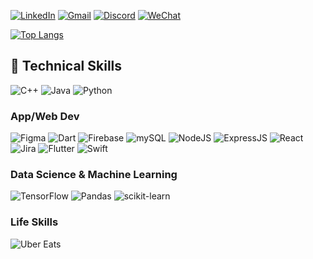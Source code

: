 

[![LinkedIn](https://img.shields.io/badge/linkedin-%230077B5.svg?style=for-the-badge&logo=linkedin&logoColor=white)](https://www.linkedin.com/in/yuxuantian/) [![Gmail](https://img.shields.io/badge/Gmail-D14836?style=for-the-badge&logo=gmail&logoColor=white)](mailto:danieltian.yx@gmail.com) [![Discord](https://img.shields.io/badge/Discord-%235865F2.svg?style=for-the-badge&logo=discord&logoColor=white)](mailto:danieltian.yx@gmail.com?subject="Discord") [![WeChat](https://img.shields.io/badge/WeChat-07C160?style=for-the-badge&logo=wechat&logoColor=white)](mailto:danieltian.yx@gmail.com?subject="WeChat")
<!-- 
![Daniel's GitHub stats](https://github-readme-stats.vercel.app/api?username=danieltyx&show_icons=true&theme=radical&hide=prs,contribs) -->
[![Top Langs](https://github-readme-stats.vercel.app/api/top-langs/?username=danieltyx&hide_progress=true&theme=radical&langs_count=10)](https://github.com/danieltyx/github-readme-stats)


## 💼 Technical Skills

![C++](https://img.shields.io/badge/c++-%2300599C.svg?style=for-the-badge&logo=c%2B%2B&logoColor=white)
![Java](https://img.shields.io/badge/java-%23ED8B00.svg?style=for-the-badge&logo=java&logoColor=white)
![Python](https://img.shields.io/badge/python-3670A0?style=for-the-badge&logo=python&logoColor=ffdd54)

### App/Web Dev 
![Figma](https://img.shields.io/badge/Figma-F24E1E?style=for-the-badge&logo=figma&logoColor=white)
![Dart](https://img.shields.io/badge/dart-%230175C2.svg?style=for-the-badge&logo=dart&logoColor=white)
![Firebase](https://img.shields.io/badge/Firebase-039BE5?style=for-the-badge&logo=Firebase&logoColor=white)
![mySQL](https://img.shields.io/badge/MySQL-005C84?style=for-the-badge&logo=mysql&logoColor=white)
![NodeJS](https://img.shields.io/badge/Node.js-339933?style=for-the-badge&logo=nodedotjs&logoColor=white)
![ExpressJS](https://img.shields.io/badge/Express.js-000000?style=for-the-badge&logo=express&logoColor=white)
![React](https://img.shields.io/badge/React-20232A?style=for-the-badge&logo=react&logoColor=61DAFB)
![Jira](https://img.shields.io/badge/jira-%230A0FFF.svg?style=for-the-badge&logo=jira&logoColor=white)
![Flutter](https://img.shields.io/badge/Flutter-%2302569B.svg?style=for-the-badge&logo=Flutter&logoColor=white)
![Swift](https://img.shields.io/badge/swift-F54A2A?style=for-the-badge&logo=swift&logoColor=white)



### Data Science & Machine Learning 
![TensorFlow](https://img.shields.io/badge/TensorFlow-%23FF6F00.svg?style=for-the-badge&logo=TensorFlow&logoColor=white)
![Pandas](https://img.shields.io/badge/pandas-%23150458.svg?style=for-the-badge&logo=pandas&logoColor=white)
![scikit-learn](https://img.shields.io/badge/scikit--learn-%23F7931E.svg?style=for-the-badge&logo=scikit-learn&logoColor=white)

### Life Skills
![Uber Eats](https://img.shields.io/badge/Uber_Eats-5FB709?style=for-the-badge&logo=uber-eats&logoColor=white)
